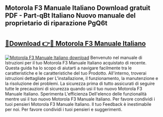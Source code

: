 ## Motorola F3 Manuale Italiano Download gratuit PDF - Part-qBt Italiano Nuovo manuale del proprietario di riparazione PgQ6t

# <h2><a href="http://dfc9z7x.blite.top/?on=Motorola+F3+Manuale+Italiano">🔗Download 👉🔴 Motorola F3 Manuale Italiano</a></h2>

[![Motorola F3 Manuale Italiano download](https://i.imgur.com/lujVjoI.png)](http://dfc9z7x.blite.top/?on=Motorola+F3+Manuale+Italiano)
Benvenuto nel manuale di Istruzioni per il tuo Motorola F3 Manuale Italiano acquistato di recente. Questa guida ha lo scopo di aiutarti a navigare facilmente tra le caratteristiche e le caratteristiche del tuo Prodotto. All'interno, troverai istruzioni dettagliate per L'installazione, il funzionamento, la manutenzione e la risoluzione dei problemi. La sicurezza prima di tutto assicurati di seguire tutte le precauzioni di sicurezza quando usi il tuo nuovo Motorola F3 Manuale Italiano. Sperimenta L'efficienza Dell'elenco delle funzionalità mentre usi il tuo nuovo Motorola F3 Manuale Italiano. Per favore condividi i tuoi pensieri Motorola F3 Manuale Italiano. Il tuo Feedback è inestimabile per noi. Per favore condividi i tuoi pensieri e suggerimenti.
